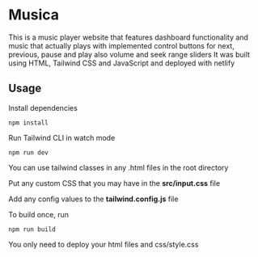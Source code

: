 # Musica
This is a music player website that features dashboard functionality and music that actually plays with implemented control buttons for next, previous, pause and play 
also volume and seek range sliders
It was built using HTML, Tailwind CSS and JavaScript
and deployed with netlify

## Usage

Install dependencies

```
npm install
```

Run Tailwind CLI in watch mode

```
npm run dev
```

You can use tailwind classes in any .html files in the root directory

Put any custom CSS that you may have in the **src/input.css** file

Add any config values to the **tailwind.config.js** file

To build once, run

```
npm run build
```

You only need to deploy your html files and css/style.css
